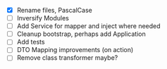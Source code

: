 - [x] Rename files, PascalCase
- [ ] Inversify Modules
- [ ] Add Service for mapper and inject where needed
- [ ] Cleanup bootstrap, perhaps add Application
- [ ] Add tests
- [ ] DTO Mapping improvements (on action)
- [ ] Remove class transformer maybe?
